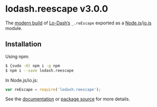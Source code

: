 # lodash.reescape v3.0.0

The [modern build](https://github.com/lodash/lodash/wiki/Build-Differences) of [Lo-Dash’s](https://lodash.com/) `_.reEscape` exported as a [Node.js](http://nodejs.org/)/[io.js](https://iojs.org/) module.

## Installation

Using npm:

```bash
$ {sudo -H} npm i -g npm
$ npm i --save lodash.reescape
```

In Node.js/io.js:

```js
var reEscape = require('lodash.reescape');
```

See the [documentation](https://lodash.com/docs#reEscape) or [package source](https://github.com/lodash/lodash/blob/3.0.0-npm-packages/lodash.reescape/index.js) for more details.

